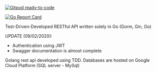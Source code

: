 [![Gitpod ready-to-code](https://img.shields.io/badge/Gitpod-ready--to--code-blue?logo=gitpod)](https://gitpod.io/#https://github.com/teslatickles/DevEdification)

[![Go Report Card](https://goreportcard.com/badge/github.com/teslatickles/DevEdification)](https://goreportcard.com/report/github.com/teslatickles/DevEdification)

Test-Driven-Developed RESTful API written solely in Go (Gorm, Gin, Go)

UPDATE (09/02/2020):
  - Authentication using JWT
  - Swagger documentation is almost complete
  
Golang rest api developed using TDD. Databases are hosted on Google Cloud Platform (SQL server - MySql)
